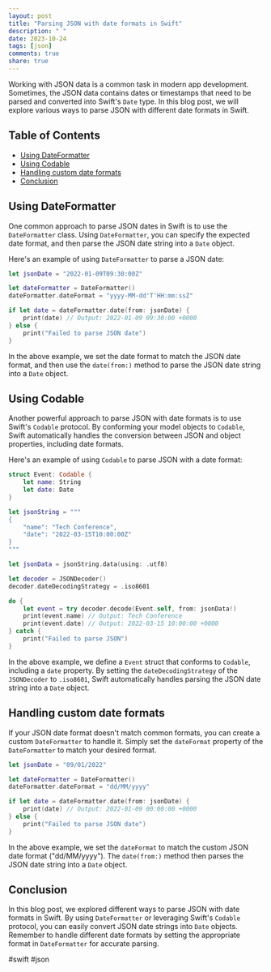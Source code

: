 ```yaml
---
layout: post
title: "Parsing JSON with date formats in Swift"
description: " "
date: 2023-10-24
tags: [json]
comments: true
share: true
---
```


Working with JSON data is a common task in modern app development. Sometimes, the JSON data contains dates or timestamps that need to be parsed and converted into Swift's `Date` type. In this blog post, we will explore various ways to parse JSON with different date formats in Swift.

## Table of Contents
- [Using DateFormatter](#using-dateformatter)
- [Using Codable](#using-codable)
- [Handling custom date formats](#handling-custom-date-formats)
- [Conclusion](#conclusion)

## Using DateFormatter

One common approach to parse JSON dates in Swift is to use the `DateFormatter` class. Using `DateFormatter`, you can specify the expected date format, and then parse the JSON date string into a `Date` object.

Here's an example of using `DateFormatter` to parse a JSON date:

```swift
let jsonDate = "2022-01-09T09:30:00Z"

let dateFormatter = DateFormatter()
dateFormatter.dateFormat = "yyyy-MM-dd'T'HH:mm:ssZ"

if let date = dateFormatter.date(from: jsonDate) {
    print(date) // Output: 2022-01-09 09:30:00 +0000
} else {
    print("Failed to parse JSON date")
}
```

In the above example, we set the date format to match the JSON date format, and then use the `date(from:)` method to parse the JSON date string into a `Date` object.

## Using Codable

Another powerful approach to parse JSON with date formats is to use Swift's `Codable` protocol. By conforming your model objects to `Codable`, Swift automatically handles the conversion between JSON and object properties, including date formats.

Here's an example of using `Codable` to parse JSON with a date format:

```swift
struct Event: Codable {
    let name: String
    let date: Date
}

let jsonString = """
{
    "name": "Tech Conference",
    "date": "2022-03-15T10:00:00Z"
}
"""

let jsonData = jsonString.data(using: .utf8)

let decoder = JSONDecoder()
decoder.dateDecodingStrategy = .iso8601

do {
    let event = try decoder.decode(Event.self, from: jsonData!)
    print(event.name) // Output: Tech Conference
    print(event.date) // Output: 2022-03-15 10:00:00 +0000
} catch {
    print("Failed to parse JSON")
}
```

In the above example, we define a `Event` struct that conforms to `Codable`, including a `date` property. By setting the `dateDecodingStrategy` of the `JSONDecoder` to `.iso8601`, Swift automatically handles parsing the JSON date string into a `Date` object.

## Handling custom date formats

If your JSON date format doesn't match common formats, you can create a custom `DateFormatter` to handle it. Simply set the `dateFormat` property of the `DateFormatter` to match your desired format.

```swift
let jsonDate = "09/01/2022"

let dateFormatter = DateFormatter()
dateFormatter.dateFormat = "dd/MM/yyyy"

if let date = dateFormatter.date(from: jsonDate) {
    print(date) // Output: 2022-01-09 00:00:00 +0000
} else {
    print("Failed to parse JSON date")
}
```

In the above example, we set the `dateFormat` to match the custom JSON date format ("dd/MM/yyyy"). The `date(from:)` method then parses the JSON date string into a `Date` object.

## Conclusion

In this blog post, we explored different ways to parse JSON with date formats in Swift. By using `DateFormatter` or leveraging Swift's `Codable` protocol, you can easily convert JSON date strings into `Date` objects. Remember to handle different date formats by setting the appropriate format in `DateFormatter` for accurate parsing.

#swift #json